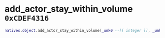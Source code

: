 # add_actor_stay_within_volume `0xCDEF4316`

```lua
natives.object.add_actor_stay_within_volume(_unk0 --[[ integer ]], _unk1 --[[ integer ]])
```